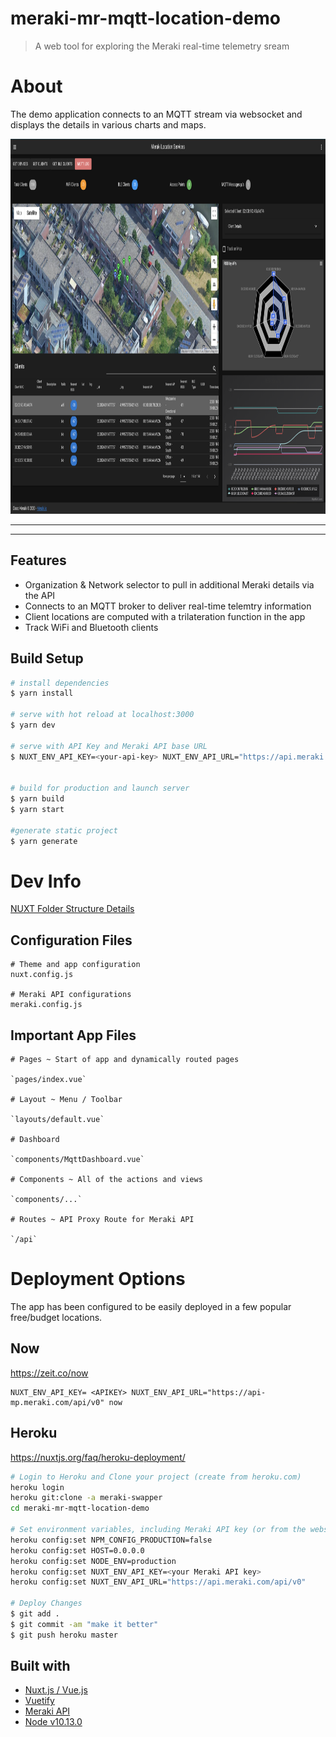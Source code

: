 # meraki-mr-mqtt-location-demo

> A web tool for exploring the Meraki real-time telemetry sream

# About
The demo application connects to an MQTT stream via websocket and displays the details in various charts and maps. 


<img src="./meraki-mqtt-location-screenshot.png" alt="screenshot" height="600"/>

---


    


---

## Features
- Organization & Network selector to pull in additional Meraki details via the API
- Connects to an MQTT broker to deliver real-time telemtry information
- Client locations are computed with a trilateration function in the app
- Track WiFi and Bluetooth clients
  

## Build Setup

``` bash
# install dependencies
$ yarn install

# serve with hot reload at localhost:3000
$ yarn dev

# serve with API Key and Meraki API base URL
$ NUXT_ENV_API_KEY=<your-api-key> NUXT_ENV_API_URL="https://api.meraki.com/api/v0" yarn dev


# build for production and launch server
$ yarn build
$ yarn start

#generate static project
$ yarn generate
```

#  Dev Info

[NUXT Folder Structure Details](https://nuxtjs.org/guide/directory-structure)

## Configuration Files
```
# Theme and app configuration
nuxt.config.js

# Meraki API configurations
meraki.config.js
```

## Important App Files
```
# Pages ~ Start of app and dynamically routed pages

`pages/index.vue`

# Layout ~ Menu / Toolbar

`layouts/default.vue`

# Dashboard

`components/MqttDashboard.vue`

# Components ~ All of the actions and views 

`components/...`

# Routes ~ API Proxy Route for Meraki API

`/api`

```

# Deployment Options
The app has been configured to be easily deployed in a few popular free/budget locations.

## Now
https://zeit.co/now

```
NUXT_ENV_API_KEY= <APIKEY> NUXT_ENV_API_URL="https://api-mp.meraki.com/api/v0" now
```

## Heroku
https://nuxtjs.org/faq/heroku-deployment/

```bash
# Login to Heroku and Clone your project (create from heroku.com)
heroku login
heroku git:clone -a meraki-swapper
cd meraki-mr-mqtt-location-demo

# Set environment variables, including Meraki API key (or from the website add the environment variable)
heroku config:set NPM_CONFIG_PRODUCTION=false
heroku config:set HOST=0.0.0.0
heroku config:set NODE_ENV=production
heroku config:set NUXT_ENV_API_KEY=<your Meraki API key>
heroku config:set NUXT_ENV_API_URL="https://api.meraki.com/api/v0"

# Deploy Changes
$ git add .
$ git commit -am "make it better"
$ git push heroku master
```



## Built with
- [Nuxt.js / Vue.js](https://nuxtjs.org)
- [Vuetify](https://vuetifyjs.com)
- [Meraki API](https://meraki.io/api)
- [Node v10.13.0](https://nodejs.org/en/)




